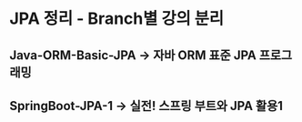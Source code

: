 # JPA 정리 - Branch별 강의 분리

## Java-ORM-Basic-JPA -> 자바 ORM 표준 JPA 프로그래밍
## SpringBoot-JPA-1 -> 실전! 스프링 부트와 JPA 활용1
